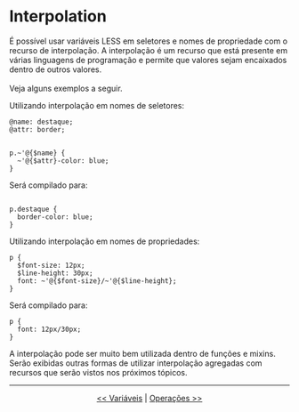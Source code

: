 # Interpolation

É possível usar variáveis LESS em seletores e nomes de propriedade com o recurso de interpolação. A interpolação é um recurso que está presente em várias linguagens de programação e permite que valores sejam encaixados dentro de outros valores.
<br><br>
Veja alguns exemplos a seguir.

Utilizando interpolação em nomes de seletores:

```
@name: destaque;
@attr: border;


p.~'@{$name} {
  ~'@{$attr}-color: blue;
}

```

Será compilado para:

```

p.destaque {
  border-color: blue;
}

```
Utilizando interpolação em nomes de propriedades:
```
p {
  $font-size: 12px;
  $line-height: 30px;
  font: ~'@{$font-size}/~'@{$line-height};
}
```
Será compilado para:
```
p {
  font: 12px/30px;
}
```

A interpolação pode ser muito bem utilizada dentro de funções e mixins. Serão exibidas outras formas de utilizar interpolação agregadas com recursos que serão vistos nos próximos tópicos.

___

<p align="center"><a href="variables.md"  title="Anterior"><< Variáveis</a> | <a href="operations.md" title="Próximo">Operações >></a></p>
